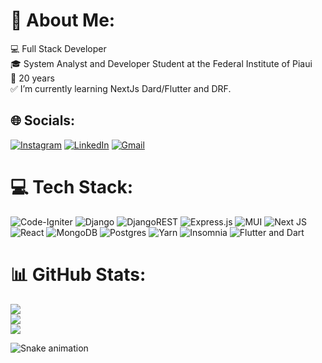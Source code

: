 # 👋 About Me:
💻 Full Stack Developer<br>🎓 System Analyst and Developer Student at the Federal Institute of Piaui<br>🎈 20 years<br>✅ I’m currently learning NextJs Dard/Flutter and DRF.


## 🌐 Socials:
[![Instagram](https://img.shields.io/badge/Instagram-%23E4405F.svg?logo=Instagram&logoColor=white)](https://www.instagram.com/vinicius_multlan/) [![LinkedIn](https://img.shields.io/badge/LinkedIn-%230077B5.svg?logo=linkedin&logoColor=white)](https://www.linkedin.com/in/vinicius-roosevelt-rodrigues-borges-876b4622a/) [![Gmail](https://img.shields.io/badge/-Gmail-c14438?logo=Gmail&logoColor=white&link=mailto:joaofilipeb045@gmail.com)](mailto:viniciusmultla@gmail.com/)

# 💻 Tech Stack:
![Code-Igniter](https://img.shields.io/badge/CodeIgniter-%23EF4223.svg?style=for-the-badge&logo=codeIgniter&logoColor=white) ![Django](https://img.shields.io/badge/django-%23092E20.svg?style=for-the-badge&logo=django&logoColor=white) ![DjangoREST](https://img.shields.io/badge/DJANGO-REST-ff1709?style=for-the-badge&logo=django&logoColor=white&color=ff1709&labelColor=gray) ![Express.js](https://img.shields.io/badge/express.js-%23404d59.svg?style=for-the-badge&logo=express&logoColor=%2361DAFB) ![MUI](https://img.shields.io/badge/MUI-%230081CB.svg?style=for-the-badge&logo=material-ui&logoColor=white) ![Next JS](https://img.shields.io/badge/Next-black?style=for-the-badge&logo=next.js&logoColor=white) ![React](https://img.shields.io/badge/react-%2320232a.svg?style=for-the-badge&logo=react&logoColor=%2361DAFB) ![MongoDB](https://img.shields.io/badge/MongoDB-%234ea94b.svg?style=for-the-badge&logo=mongodb&logoColor=white) ![Postgres](https://img.shields.io/badge/postgres-%23316192.svg?style=for-the-badge&logo=postgresql&logoColor=white) ![Yarn](https://img.shields.io/badge/yarn-%232C8EBB.svg?style=for-the-badge&logo=yarn&logoColor=white) ![Insomnia](https://img.shields.io/badge/Insomnia-black?style=for-the-badge&logo=insomnia&logoColor=5849BE) ![Flutter and Dart](https://img.shields.io/badge/flutter-%2523150458.svg?style=for-the-badge&logo=flutter&logoColor=white)
# 📊 GitHub Stats:
![](https://github-readme-stats-git-masterrstaa-rickstaa.vercel.app/api?username=ViniR-RB&theme=blue-green&hide_border=false&include_all_commits=false&count_private=false)<br/>
![](https://github-readme-streak-stats.herokuapp.com/?user=ViniR-RB&theme=blue-green&hide_border=false)<br/>
![](https://github-readme-stats-git-masterrstaa-rickstaa.vercel.app/api/top-langs/?username=ViniR-RB&theme=blue-green&hide_border=false&include_all_commits=false&count_private=false&layout=compact)

![Snake animation](https://github.com/ViniR-RB/ViniR-RB/blob/output/github-contribution-grid-snake.svg)
<!-- Proudly created with GPRM ( https://gprm.itsvg.in ) -->
